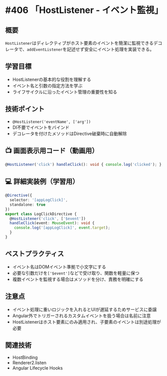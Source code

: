 # #406 「HostListener - イベント監視」

## 概要
`HostListener`はディレクティブがホスト要素のイベントを簡潔に監視できるデコレータで、`addEventListener`を記述せず安全にイベント処理を実装できる。

## 学習目標
- HostListenerの基本的な役割を理解する
- イベント名と引数の指定方法を学ぶ
- ライフサイクルに沿ったイベント管理の重要性を知る

## 技術ポイント
- `@HostListener('eventName', ['arg'])`
- DI不要でイベントをバインド
- デコレータを付けたメソッドはDirective破棄時に自動解除

## 📺 画面表示用コード（動画用）
```typescript
@HostListener('click') handleClick(): void { console.log('clicked'); }
```

## 💻 詳細実装例（学習用）
```typescript
@Directive({
  selector: '[appLogClick]',
  standalone: true
})
export class LogClickDirective {
  @HostListener('click', ['$event'])
  handleClick(event: MouseEvent): void {
    console.log('[appLogClick]', event.target);
  }
}
```

## ベストプラクティス
- イベント名はDOMイベント準拠で小文字にする
- 必要な引数だけを`['$event']`などで受け取り、関数を軽量に保つ
- 複数イベントを監視する場合はメソッドを分け、責務を明確にする

## 注意点
- イベント処理に重いロジックを入れるとUIが遅延するためサービスに委譲
- Angular外でトリガーされるカスタムイベントを扱う場合は名前に注意
- HostListenerはホスト要素にのみ適用され、子要素のイベントは別途処理が必要

## 関連技術
- HostBinding
- Renderer2.listen
- Angular Lifecycle Hooks
